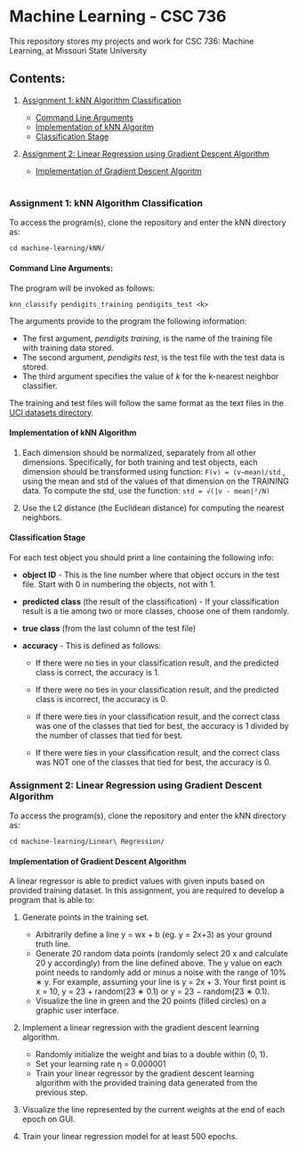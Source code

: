 # Machine Learning - CSC 736

This repository stores my projects and work for CSC 736: Machine Learning, at Missouri State University

## Contents:  
 1. [Assignment 1: kNN Algorithm Classification](#assignment-1-knn-algorithm-classification)  
    * [Command Line Arguments](#command-line-arguments)  
    * [Implementation of kNN Algoritm](#implementation-of-knn-algorithm)  
    * [Classification Stage](#classification-stage)  
   
 2. [Assignment 2: Linear Regression using Gradient Descent Algorithm](#assignment-2-linear-regression-using-gradient-descent-algorithm) 
    * [Implementation of Gradient Descent Algoritm](#implementation-of-gradient-descent-algorithm)  
   
#  

### Assignment 1: kNN Algorithm Classification

To access the program(s), clone the repository and enter the kNN directory as:

```
cd machine-learning/kNN/
```

#### Command Line Arguments:

The program will be invoked as follows:

```
knn_classify pendigits_training pendigits_test <k>
```
The arguments provide to the program the following information:  

  * The first argument, *pendigits training*, is the name of the training file with training data stored.  
  * The second argument, *pendigits test*, is the test file with the test data is stored.  
  * The third argument specifies the value of *k* for the k-nearest neighbor classifier.  
  
The training and test files will follow the same format as the text files in the [UCI datasets directory](https://archive.ics.uci.edu/ml/index.php).  

#### Implementation of kNN Algorithm  

1. Each dimension should be normalized, separately from all other dimensions. Specifically, for both training and test objects, each dimension should be transformed using
function: ```F(v) = (v−mean)/std``` , using the mean and std of the values of that dimension on
the TRAINING data. To compute the std, use the function: ```std = √(|v - mean|²/N)```  

2. Use the L2 distance (the Euclidean distance) for computing the nearest neighbors.  

#### Classification Stage  

For each test object you should print a line containing the following info:
* **object ID** - This is the line number where that object occurs in the test file. Start with
0 in numbering the objects, not with 1.
* **predicted class** (the result of the classification) - If your classification result is a tie
among two or more classes, choose one of them randomly.
* **true class** (from the last column of the test file)
* **accuracy** - This is defined as follows:  

  * If there were no ties in your classification result, and the predicted class is correct,
the accuracy is 1.  

  * If there were no ties in your classification result, and the predicted class is incorrect, the accuracy is 0.  
  
  * If there were ties in your classification result, and the correct class was one of the
classes that tied for best, the accuracy is 1 divided by the number of classes that
tied for best.  

  * If there were ties in your classification result, and the correct class was NOT one
of the classes that tied for best, the accuracy is 0. 

### Assignment 2: Linear Regression using Gradient Descent Algorithm

To access the program(s), clone the repository and enter the kNN directory as:

```
cd machine-learning/Linear\ Regression/
```  

#### Implementation of Gradient Descent Algorithm  

A linear regressor is able to predict values with given inputs based on provided training dataset. In this assignment, you are required to develop a program that is able to:  
  1. Generate points in the training set.
        * Arbitrarily define a line y = wx + b (eg. y = 2x+3) as your ground truth line.  
        * Generate 20 random data points (randomly select 20 x and calculate 20 y accordingly) from the line defined above. The y value on each point needs to randomly add or minus a noise with the range of 10% ∗ y. For example, assuming your line is y = 2x + 3. Your first point is x = 10, y = 23 + random(23 ∗ 0.1) or y = 23 − random(23 ∗ 0.1).  
        * Visualize the line in green and the 20 points (filled circles) on a graphic user interface.  
  2. Implement a linear regression with the gradient descent learning algorithm.
        * Randomly initialize the weight and bias to a double within (0, 1).  
        * Set your learning rate η = 0.000001
        * Train your linear regressor by the gradient descent learning algorithm with the provided training data generated from the previous step.  
  3. Visualize the line represented by the current weights at the end of each epoch on
GUI. 

  4. Train your linear regression model for at least 500 epochs.
